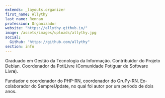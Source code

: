 ```yaml
---
extends: _layouts.organizer
first_name: Allythy
last_name: Rennan
profession: Organizador
website: "https://allythy.github.io/"
image: /assets/images/uploads/allythy.jpg
social:
  Github: "https://github.com/allythy"
section: info
---
```


Graduado em Gestão da Tecnologia da Informação. Contribuidor do Projeto Debian. Coordenador da PotiLivre (Comunidade Potiguar de Software Livre).

Fundador e coordenador do PHP-RN, coordenador do GruPy-RN. Ex-colaborador do SempreUpdate, no qual foi autor por um período de dois anos.
